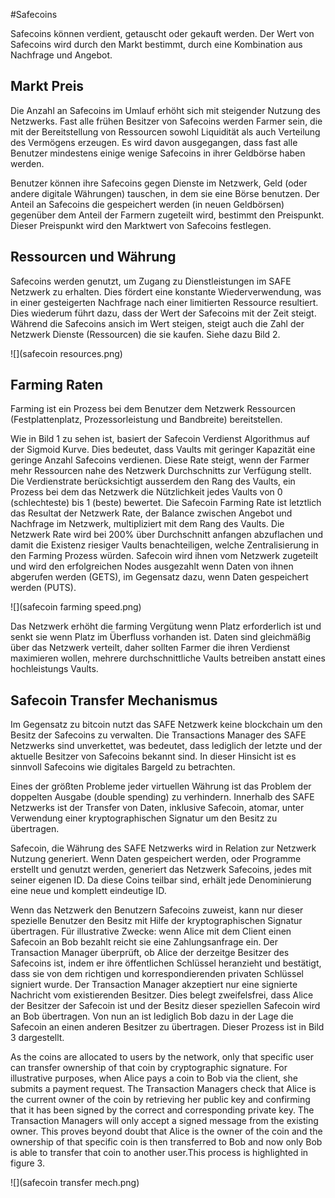#Safecoins

Safecoins können verdient, getauscht oder gekauft werden. Der Wert von Safecoins wird durch den Markt bestimmt, durch eine Kombination aus Nachfrage und Angebot.

## Markt Preis

Die Anzahl an Safecoins im Umlauf erhöht sich mit steigender Nutzung des Netzwerks. Fast alle frühen Besitzer von Safecoins werden Farmer sein, die mit der Bereitstellung von Ressourcen sowohl Liquidität als auch Verteilung des Vermögens erzeugen. Es wird davon ausgegangen, dass fast alle Benutzer mindestens einige wenige Safecoins in ihrer Geldbörse haben werden.

Benutzer können ihre Safecoins gegen Dienste im Netzwerk, Geld (oder andere digitale Währungen) tauschen, in dem sie eine Börse benutzen. Der Anteil an Safecoins die gespeichert werden (in neuen Geldbörsen) gegenüber dem Anteil der Farmern zugeteilt wird, bestimmt den Preispunkt. Dieser Preispunkt wird den Marktwert von Safecoins festlegen.



## Ressourcen und Währung

Safecoins werden genutzt, um Zugang zu Dienstleistungen im SAFE Netzwerk zu erhalten. Dies fördert eine konstante Wiederverwendung, was in einer gesteigerten Nachfrage nach einer limitierten Ressource resultiert. Dies wiederum führt dazu, dass der Wert der Safecoins mit der Zeit steigt. Während die Safecoins ansich im Wert steigen, steigt auch die Zahl der Netzwerk Dienste (Ressourcen) die sie kaufen. Siehe dazu Bild 2.


![](safecoin resources.png)

## Farming Raten

Farming ist ein Prozess bei dem Benutzer dem Netzwerk Ressourcen (Festplattenplatz, Prozessorleistung und Bandbreite) bereitstellen.

Wie in Bild 1 zu sehen ist, basiert der Safecoin Verdienst Algorithmus auf der Sigmoid Kurve. Dies bedeutet, dass Vaults mit geringer Kapazität eine geringe Anzahl Safecoins verdienen. Diese Rate steigt, wenn der Farmer mehr Ressourcen nahe des Netzwerk Durchschnitts zur Verfügung stellt. Die Verdienstrate berücksichtigt ausserdem den Rang des Vaults, ein Prozess bei dem das Netzwerk die Nützlichkeit jedes Vaults von 0 (schlechteste) bis 1 (beste) bewertet. Die Safecoin Farming Rate ist letztlich das Resultat der Netzwerk Rate, der Balance zwischen Angebot und Nachfrage im Netzwerk, multipliziert mit dem Rang des Vaults. Die Netzwerk Rate wird bei 200% über Durchschnitt anfangen abzuflachen und damit die Existenz riesiger Vaults benachteiligen, welche Zentralisierung in den Farming Prozess würden. Safecoin wird ihnen vom Netzwerk zugeteilt und wird den erfolgreichen Nodes ausgezahlt wenn Daten von ihnen abgerufen werden (GETS), im Gegensatz dazu, wenn Daten gespeichert werden (PUTS).


![](safecoin farming speed.png)

Das Netzwerk erhöht die farming Vergütung wenn Platz erforderlich ist und senkt sie wenn Platz im Überfluss vorhanden ist. Daten sind gleichmäßig über das Netzwerk verteilt, daher sollten Farmer die ihren Verdienst maximieren wollen, mehrere durchschnittliche Vaults betreiben anstatt eines hochleistungs Vaults.


## Safecoin Transfer Mechanismus
Im Gegensatz zu bitcoin nutzt das SAFE Netzwerk keine blockchain um den Besitz der Safecoins zu verwalten. Die Transactions Manager des SAFE Netzwerks sind unverkettet, was bedeutet, dass lediglich der letzte und der aktuelle Besitzer von Safecoins bekannt sind. In dieser Hinsicht ist es sinnvoll Safecoins wie digitales Bargeld zu betrachten.

Eines der größten Probleme jeder virtuellen Währung ist das Problem der doppelten Ausgabe (double spending) zu verhindern. Innerhalb des SAFE Netzwerks ist der Transfer von Daten, inklusive Safecoin, atomar, unter Verwendung einer kryptographischen Signatur um den Besitz zu übertragen.

Safecoin, die Währung des SAFE Netzwerks wird in Relation zur Netzwerk Nutzung generiert. Wenn Daten gespeichert werden, oder Programme erstellt und genutzt werden, generiert das Netzwerk Safecoins, jedes mit seiner eigenen ID. Da diese Coins teilbar sind, erhält jede Denominierung eine neue und komplett eindeutige ID.

Wenn das Netzwerk den Benutzern Safecoins zuweist, kann nur dieser spezielle Benutzer den Besitz mit Hilfe der kryptographischen Signatur übertragen. Für illustrative Zwecke: wenn Alice mit dem Client einen Safecoin an Bob bezahlt reicht sie eine Zahlungsanfrage ein. Der Transaction Manager überprüft, ob Alice der derzeitge Besitzer des Safecoins ist, indem er ihre öffentlichen Schlüssel heranzieht und bestätigt, dass sie von dem richtigen und korrespondierenden privaten Schlüssel signiert wurde. Der Transaction Manager akzeptiert nur eine signierte Nachricht vom existierenden Besitzer. Dies belegt zweifelsfrei, dass Alice der Besitzer der Safecoin ist und der Besitz dieser speziellen Safecoin wird an Bob übertragen. Von nun an ist lediglich Bob dazu in der Lage die Safecoin an einen anderen Besitzer zu übertragen. Dieser Prozess ist in Bild 3 dargestellt.

As the coins are allocated to users by the network, only that specific user can transfer ownership of that coin by cryptographic signature. For illustrative purposes, when Alice pays a coin to Bob via the client, she submits a payment request. The Transaction Managers check that Alice is the current owner of the coin by retrieving her public key and confirming that it has been signed by the correct and corresponding private key. The Transaction Managers will only accept a signed message from the existing owner. This proves beyond doubt that Alice is the owner of the coin and the ownership of that specific coin is then transferred to Bob and now only Bob is able to transfer that coin to another user.This process is highlighted in figure 3.

![](safecoin transfer mech.png)
